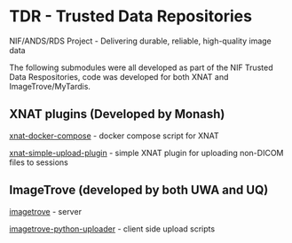 # TDR - Trusted Data Repositories
NIF/ANDS/RDS Project - Delivering durable, reliable, high-quality image data

The following submodules were all developed as part of the NIF Trusted Data Respositories, code was developed for both XNAT and ImageTrove/MyTardis.

## XNAT plugins (Developed by Monash)
[xnat-docker-compose](https://github.com/mbi-image/xnat-docker-compose/tree/3b401e8ea16773a6353c477c354ecd4cbd29691f) - docker compose script for XNAT

[xnat-simple-upload-plugin](https://github.com/mbi-image/xnat-simple-upload-plugin/tree/9def7db09a3d6881bbebb17749d472953e55c476) - simple XNAT plugin for uploading non-DICOM files to sessions


## ImageTrove (developed by both UWA and UQ)

[imagetrove](https://github.com/NIF-au/imagetrove) - server

[imagetrove-python-uploader](https://github.com/NIF-au/imagetrove-python-uploader) - client side upload scripts